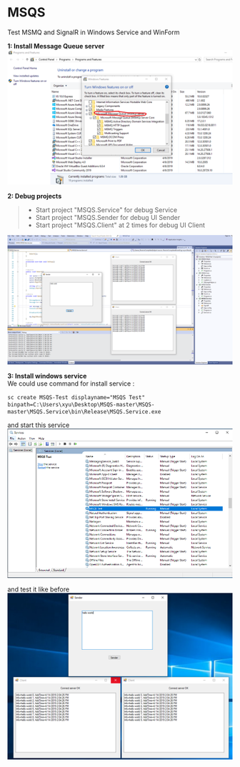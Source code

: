 # MSQS
Test MSMQ and SignalR in Windows Service and WinForm

**1: Install Message Queue server**![enter image description here](https://github.com/parisgo/MSQS/blob/master/docs/images/01.png?raw=true)

**2: Debug projects**   
>* Start project "MSQS.Service" for debug Service
>* Start project "MSQS.Sender for debug UI Sender
>* Start project "MSQS.Client" at 2 times for debug UI Client

![enter image description here](https://github.com/parisgo/MSQS/blob/master/docs/images/02.png?raw=true)

**3: Install windows service**    
We could use command for install service :
```
sc create MSQS-Test displayname="MSQS Test" binpath=C:\Users\xyu\Desktop\MSQS-master\MSQS-master\MSQS.Service\bin\Release\MSQS.Service.exe
```
and start this service 
![enter image description here](https://github.com/parisgo/MSQS/blob/master/docs/images/03.png?raw=true)

and test it like before
![enter image description here](https://github.com/parisgo/MSQS/blob/master/docs/images/04.png?raw=true)

